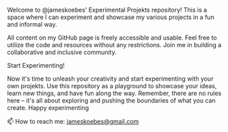 Welcome to @jameskoebes' Experimental Projekts repository! This is a space where I can experiment and showcase my various projects in a fun and informal way.

All content on my GitHub page is freely accessible and usable.
Feel free to utilize the code and resources without any restrictions.
Join me in building a collaborative and inclusive community.

Start Experimenting!

Now it's time to unleash your creativity and start experimenting with your own projekts. Use this repository as a playground to showcase your ideas, learn new things, and have fun along the way. Remember, there are no rules here – it's all about exploring and pushing the boundaries of what you can create. Happy experimenting



📫 How to reach me: jameskoebes@gmail.com



